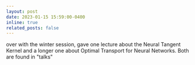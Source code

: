 ```yaml
---
layout: post
date: 2023-01-15 15:59:00-0400
inline: true
related_posts: false
---
```


over with the winter session, gave one lecture about the Neural Tangent Kernel and a longer one about Optimal Transport for Neural Networks. Both are found in "talks"